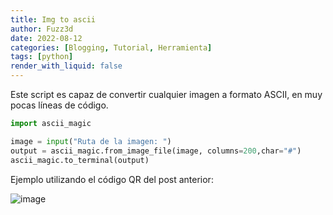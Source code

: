 ```yaml
---
title: Img to ascii
author: Fuzz3d
date: 2022-08-12 
categories: [Blogging, Tutorial, Herramienta]
tags: [python]
render_with_liquid: false
---
```


Este script es capaz de convertir cualquier imagen a formato ASCII, en muy pocas líneas de código. 

```python
import ascii_magic 

image = input("Ruta de la imagen: ")
output = ascii_magic.from_image_file(image, columns=200,char="#")
ascii_magic.to_terminal(output)
```
Ejemplo utilizando el código QR del post anterior:

![image](https://user-images.githubusercontent.com/100166954/184461017-672a3787-9953-497c-add0-b6f29608c73c.png)
